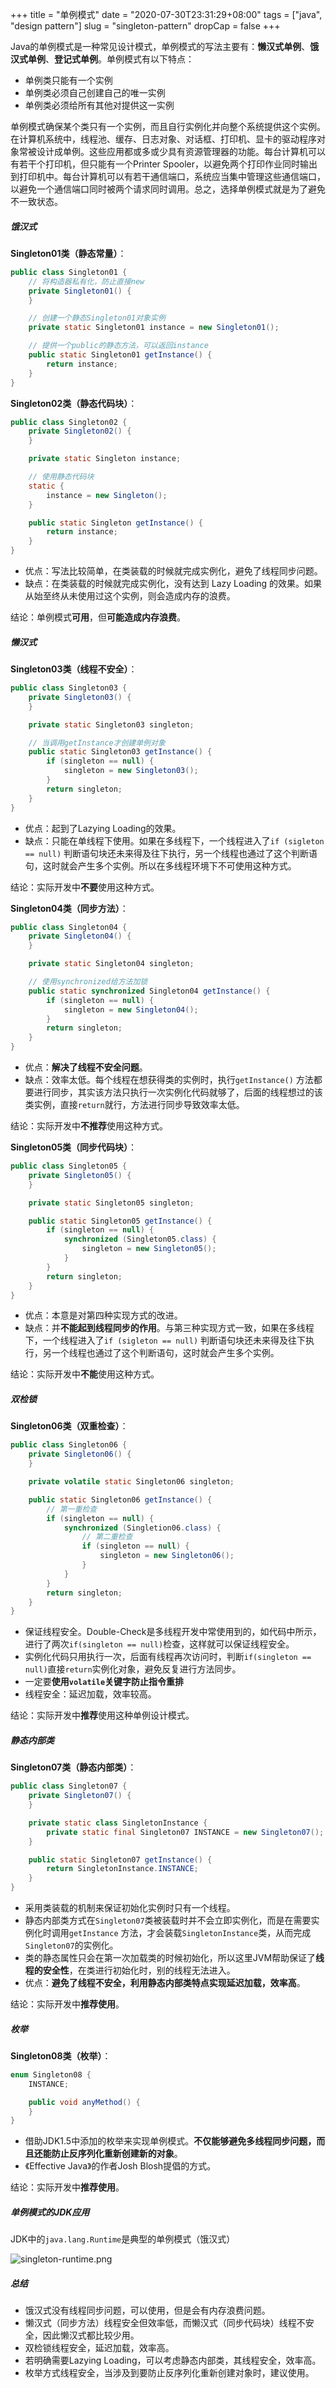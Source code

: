 +++
title = "单例模式"
date = "2020-07-30T23:31:29+08:00"
tags = ["java", "design pattern"]
slug = "singleton-pattern"
dropCap = false
+++

Java的单例模式是一种常见设计模式，单例模式的写法主要有：**懒汉式单例**、**饿汉式单例**、**登记式单例**。单例模式有以下特点：

- 单例类只能有一个实例
- 单例类必须自己创建自己的唯一实例
- 单例类必须给所有其他对提供这一实例

单例模式确保某个类只有一个实例，而且自行实例化并向整个系统提供这个实例。在计算机系统中，线程池、缓存、日志对象、对话框、打印机、显卡的驱动程序对象常被设计成单例。这些应用都或多或少具有资源管理器的功能。每台计算机可以有若干个打印机，但只能有一个Printer
Spooler，以避免两个打印作业同时输出到打印机中。每台计算机可以有若干通信端口，系统应当集中管理这些通信端口，以避免一个通信端口同时被两个请求同时调用。总之，选择单例模式就是为了避免不一致状态。

##### 饿汉式

**Singleton01类（静态常量）**：

```java
public class Singleton01 {
    // 将构造器私有化，防止直接new
    private Singleton01() {
    }

    // 创建一个静态Singleton01对象实例
    private static Singleton01 instance = new Singleton01();

    // 提供一个public的静态方法，可以返回instance
    public static Singleton01 getInstance() {
        return instance;
    }
}
```

**Singleton02类（静态代码块）**：

```java
public class Singleton02 {
    private Singleton02() {
    }

    private static Singleton instance;

    // 使用静态代码块
    static {
        instance = new Singleton();
    }

    public static Singleton getInstance() {
        return instance;
    }
}
```

- 优点：写法比较简单，在类装载的时候就完成实例化，避免了线程同步问题。
- 缺点：在类装载的时候就完成实例化，没有达到 Lazy Loading 的效果。如果从始至终从未使用过这个实例，则会造成内存的浪费。

结论：单例模式**可用**，但**可能造成内存浪费**。

##### 懒汉式

**Singleton03类（线程不安全）**：

```java
public class Singleton03 {
    private Singleton03() {
    }

    private static Singleton03 singleton;

    // 当调用getInstance才创建单例对象
    public static Singleton03 getInstance() {
        if (singleton == null) {
            singleton = new Singleton03();
        }
        return singleton;
    }
}
```

- 优点：起到了Lazying Loading的效果。
- 缺点：只能在单线程下使用。如果在多线程下，一个线程进入了`if (sigleton == null)`
  判断语句块还未来得及往下执行，另一个线程也通过了这个判断语句，这时就会产生多个实例。所以在多线程环境下不可使用这种方式。

结论：实际开发中**不要**使用这种方式。

**Singleton04类（同步方法）**：

```java
public class Singleton04 {
    private Singleton04() {
    }

    private static Singleton04 singleton;

    // 使用synchronized给方法加锁
    public static synchronized Singleton04 getInstance() {
        if (singleton == null) {
            singleton = new Singleton04();
        }
        return singleton;
    }
}
```

- 优点：**解决了线程不安全问题**。
- 缺点：效率太低。每个线程在想获得类的实例时，执行`getInstance()`
  方法都要进行同步，其实该方法只执行一次实例化代码就够了，后面的线程想过的该类实例，直接`return`就行，方法进行同步导致效率太低。

结论：实际开发中**不推荐**使用这种方式。

**Singleton05类（同步代码块）**：

```java
public class Singleton05 {
    private Singleton05() {
    }

    private static Singleton05 singleton;

    public static Singleton05 getInstance() {
        if (singleton == null) {
            synchronized (Singleton05.class) {
                singleton = new Singleton05();
            }
        }
        return singleton;
    }
}
```

- 优点：本意是对第四种实现方式的改进。
- 缺点：并**不能起到线程同步的作用**。与第三种实现方式一致，如果在多线程下，一个线程进入了`if (sigleton == null)`
  判断语句块还未来得及往下执行，另一个线程也通过了这个判断语句，这时就会产生多个实例。

结论：实际开发中**不能**使用这种方式。

##### 双检锁

**Singleton06类（双重检查）**：

```java
public class Singleton06 {
    private Singleton06() {
    }

    private volatile static Singleton06 singleton;

    public static Singleton06 getInstance() {
        // 第一重检查
        if (singleton == null) {
            synchronized (Singletion06.class) {
                // 第二重检查
                if (singleton == null) {
                    singleton = new Singleton06();
                }
            }
        }
        return singleton;
    }
}
```

- 保证线程安全。Double-Check是多线程开发中常使用到的，如代码中所示，进行了两次`if(singleton == null)`检查，这样就可以保证线程安全。
- 实例化代码只用执行一次，后面有线程再次访问时，判断`if(singleton == null)`直接`return`实例化对象，避免反复进行方法同步。
- 一定要**使用`volatile`关键字防止指令重排**
- 线程安全：延迟加载，效率较高。

结论：实际开发中**推荐**使用这种单例设计模式。

##### 静态内部类

**Singleton07类（静态内部类）**：

```java
public class Singleton07 {
    private Singleton07() {
    }

    private static class SingletonInstance {
        private static final Singleton07 INSTANCE = new Singleton07();
    }

    public static Singleton07 getInstance() {
        return SingletonInstance.INSTANCE;
    }
}
```

- 采用类装载的机制来保证初始化实例时只有一个线程。
- 静态内部类方式在`Singleton07`类被装载时并不会立即实例化，而是在需要实例化时调用`getInstance`
  方法，才会装载`SingletonInstance`类，从而完成`Singleton07`的实例化。
- 类的静态属性只会在第一次加载类的时候初始化，所以这里JVM帮助保证了**线程的安全性**，在类进行初始化时，别的线程无法进入。
- 优点：**避免了线程不安全，利用静态内部类特点实现延迟加载，效率高**。

结论：实际开发中**推荐使用**。

##### 枚举

**Singleton08类（枚举）**：

```java
enum Singleton08 {
    INSTANCE;

    public void anyMethod() {
    }
}
```

- 借助JDK1.5中添加的枚举来实现单例模式。**不仅能够避免多线程同步问题，而且还能防止反序列化重新创建新的对象**。
- 《Effective Java》的作者Josh Blosh提倡的方式。

结论：实际开发中**推荐使用**。

##### 单例模式的JDK应用

JDK中的`java.lang.Runtime`是典型的单例模式（饿汉式）

![singleton-runtime.png](/images/singleton-runtime.png)

##### 总结

- 饿汉式没有线程同步问题，可以使用，但是会有内存浪费问题。
- 懒汉式（同步方法）线程安全但效率低，而懒汉式（同步代码块）线程不安全，因此懒汉式都比较少用。
- 双检锁线程安全，延迟加载，效率高。
- 若明确需要Lazying Loading，可以考虑静态内部类，其线程安全，效率高。
- 枚举方式线程安全，当涉及到要防止反序列化重新创建对象时，建议使用。